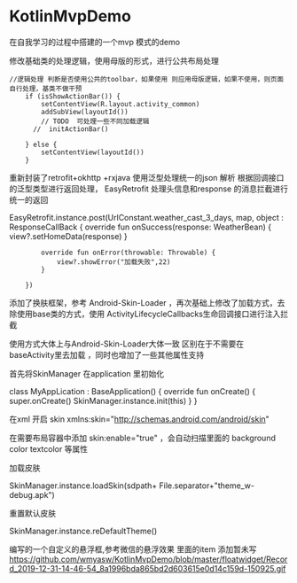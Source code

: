 # KotlinMvpDemo
在自我学习的过程中搭建的一个mvp 模式的demo

修改基础类的处理逻辑，使用母版的形式，进行公共布局处理

    //逻辑处理 判断是否使用公共的toolbar，如果使用 则应用母版逻辑，如果不使用，则页面自行处理，基类不做干预
        if (isShowActionBar()) {
            setContentView(R.layout.activity_common)
            addSubView(layoutId())
            // TODO  可处理一些不同加载逻辑
          //  initActionBar()

        } else {
            setContentView(layoutId())
        }
重新封装了retrofit+okhttp +rxjava 使用泛型处理统一的json 解析
根据回调接口的泛型类型进行返回处理， EasyRetrofit 处理头信息和response 的消息拦截进行统一的返回

 EasyRetrofit.instance.post(UrlConstant.weather_cast_3_days, map, object : ResponseCallBack<WeatherBean> {
            override fun onSuccess(response: WeatherBean) {
                view?.setHomeData(response)
            }

            override fun onError(throwable: Throwable) {
                view?.showError("加载失败",22)
            }

        })

添加了换肤框架，参考 Android-Skin-Loader ，再次基础上修改了加载方式，去除使用base类的方式，使用 ActivityLifecycleCallbacks生命回调接口进行注入拦截


使用方式大体上与Android-Skin-Loader大体一致 区别在于不需要在baseActivity里去加载 ，同时也增加了一些其他属性支持


首先将SkinManager 在application 里初始化


class MyAppLication : BaseApplication() {
       override fun onCreate() {
        super.onCreate()
        SkinManager.instance.init(this)
    }
}


在xml 开启 skin    xmlns:skin="http://schemas.android.com/android/skin"

 
在需要布局容器中添加    skin:enable="true" ，会自动扫描里面的 background color textcolor 等属性
 
 
 
加载皮肤


   SkinManager.instance.loadSkin(sdpath+ File.separator+"theme_w-debug.apk")
   
   
重置默认皮肤


   SkinManager.instance.reDefaultTheme()
   
  编写的一个自定义的悬浮框,参考微信的悬浮效果
  里面的item 添加暂未写
   https://github.com/wmyasw/KotlinMvpDemo/blob/master/floatwidget/Record_2019-12-31-14-46-54_8a1996bda865bd2d603615e0d14c159d-150925.gif
